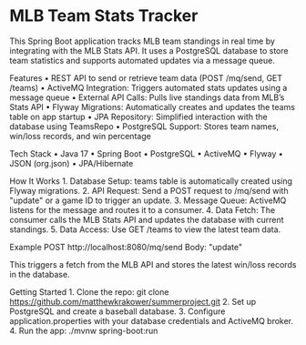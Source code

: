 # MLB Team Stats Tracker

This Spring Boot application tracks MLB team standings in real time by integrating with the MLB Stats API. It uses a PostgreSQL database to store team statistics and supports automated updates via a message queue.

Features
	•	REST API to send or retrieve team data (POST /mq/send, GET /teams)
	•	ActiveMQ Integration: Triggers automated stats updates using a message queue
	•	External API Calls: Pulls live standings data from MLB’s Stats API
	•	Flyway Migrations: Automatically creates and updates the teams table on app startup
	•	JPA Repository: Simplified interaction with the database using TeamsRepo
	•	PostgreSQL Support: Stores team names, win/loss records, and win percentage

Tech Stack
	•	Java 17
	•	Spring Boot
	•	PostgreSQL
	•	ActiveMQ
	•	Flyway
	•	JSON (org.json)
	•	JPA/Hibernate

How It Works
	1.	Database Setup: teams table is automatically created using Flyway migrations.
	2.	API Request: Send a POST request to /mq/send with "update" or a game ID to trigger an update.
	3.	Message Queue: ActiveMQ listens for the message and routes it to a consumer.
	4.	Data Fetch: The consumer calls the MLB Stats API and updates the database with current standings.
	5.	Data Access: Use GET /teams to view the latest team data.

Example
POST http://localhost:8080/mq/send
Body: "update"

This triggers a fetch from the MLB API and stores the latest win/loss records in the database.

Getting Started
	1.	Clone the repo:
git clone https://github.com/matthewkrakower/summerproject.git
	2.	Set up PostgreSQL and create a baseball database.
	3.	Configure application.properties with your database credentials and ActiveMQ broker.
	4.	Run the app:
./mvnw spring-boot:run
